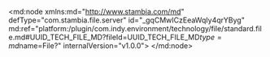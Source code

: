 <?xml version="1.0" encoding="UTF-8"?>
<md:node xmlns:md="http://www.stambia.com/md" defType="com.stambia.file.server" id="_gqCMwICzEeaWqIy4qrYByg" md:ref="platform:/plugin/com.indy.environment/technology/file/standard.file.md#UUID_TECH_FILE_MD?fileId=UUID_TECH_FILE_MD$type=md$name=File?" internalVersion="v1.0.0">
  <node defType="com.stambia.file.directory" id="_gtPRwICzEeaWqIy4qrYByg" name="ActivityGenerator">
    <attribute defType="com.stambia.file.directory.path" id="_gtqvkICzEeaWqIy4qrYByg" value="%{env:workspace_loc}%\Training\Files_Out\ActivityGenerator"/>
    <node defType="com.stambia.file.file" id="_gtr9sICzEeaWqIy4qrYByg" name="flat_file_to_generate">
      <attribute defType="com.stambia.file.file.type" id="_gt9qgICzEeaWqIy4qrYByg" value="DELIMITED"/>
      <attribute defType="com.stambia.file.file.charsetName" id="_gt-4oICzEeaWqIy4qrYByg"/>
      <attribute defType="com.stambia.file.file.lineSeparator" id="_gt-4oYCzEeaWqIy4qrYByg" value="0D0A"/>
      <attribute defType="com.stambia.file.file.fieldSeparator" id="_gt_fsICzEeaWqIy4qrYByg" value="3B"/>
      <attribute defType="com.stambia.file.file.stringDelimiter" id="_gt_fsYCzEeaWqIy4qrYByg" value="22"/>
      <attribute defType="com.stambia.file.file.decimalSeparator" id="_guAGwICzEeaWqIy4qrYByg" value="2E"/>
      <attribute defType="com.stambia.file.file.lineToSkip" id="_guAt0ICzEeaWqIy4qrYByg" value="0"/>
      <attribute defType="com.stambia.file.file.header" id="_guAt0YCzEeaWqIy4qrYByg" value="1"/>
      <attribute defType="com.stambia.file.file.physicalName" id="_mD0U4ICzEeaWqIy4qrYByg" value="flat_file.csv"/>
      <node defType="com.stambia.file.record" id="_z-0QIYCzEeaWqIy4qrYByg" name="FILE_RECORD">
        <node defType="com.stambia.file.field" id="_o_8HwICzEeaWqIy4qrYByg" name="BILL_ID" position="1">
          <attribute defType="com.stambia.file.field.size" id="_o_8HwYCzEeaWqIy4qrYByg" value="12"/>
          <attribute defType="com.stambia.file.field.type" id="_o_8HwoCzEeaWqIy4qrYByg" value="Numeric"/>
          <attribute defType="com.stambia.file.field.physicalName" id="_o_8Hw4CzEeaWqIy4qrYByg" value="BILL_ID"/>
        </node>
        <node defType="com.stambia.file.field" id="_o_8HxICzEeaWqIy4qrYByg" name="ORDER_DATE" position="2">
          <attribute defType="com.stambia.file.field.size" id="_o_8HxYCzEeaWqIy4qrYByg" value="23"/>
          <attribute defType="com.stambia.file.field.type" id="_o_8HxoCzEeaWqIy4qrYByg" value="Timestamp"/>
          <attribute defType="com.stambia.file.field.format" id="_o_8Hx4CzEeaWqIy4qrYByg" value="yyyy-MM-dd HH:mm:ss:SSS"/>
          <attribute defType="com.stambia.file.field.physicalName" id="_o_8HyICzEeaWqIy4qrYByg" value="ORDER_DATE"/>
        </node>
        <node defType="com.stambia.file.field" id="_o_8HyYCzEeaWqIy4qrYByg" name="ORDER_CONFIRMED" position="3">
          <attribute defType="com.stambia.file.field.size" id="_o_8HyoCzEeaWqIy4qrYByg" value="55"/>
          <attribute defType="com.stambia.file.field.type" id="_o_8Hy4CzEeaWqIy4qrYByg" value="String"/>
          <attribute defType="com.stambia.file.field.physicalName" id="_o_8HzICzEeaWqIy4qrYByg" value="ORDER_CONFIRMED"/>
        </node>
        <node defType="com.stambia.file.field" id="_o_8HzYCzEeaWqIy4qrYByg" name="BILL_DATE" position="4">
          <attribute defType="com.stambia.file.field.size" id="_o_8HzoCzEeaWqIy4qrYByg" value="23"/>
          <attribute defType="com.stambia.file.field.type" id="_o_8Hz4CzEeaWqIy4qrYByg" value="Timestamp"/>
          <attribute defType="com.stambia.file.field.format" id="_o_8H0ICzEeaWqIy4qrYByg" value="yyyy-MM-dd HH:mm:ss:SSS"/>
          <attribute defType="com.stambia.file.field.physicalName" id="_o_8H0YCzEeaWqIy4qrYByg" value="BILL_DATE"/>
        </node>
        <node defType="com.stambia.file.field" id="_o_8H0oCzEeaWqIy4qrYByg" name="PAYMENT_RECEIVED" position="5">
          <attribute defType="com.stambia.file.field.size" id="_o_8H04CzEeaWqIy4qrYByg" value="55"/>
          <attribute defType="com.stambia.file.field.type" id="_o_8H1ICzEeaWqIy4qrYByg" value="String"/>
          <attribute defType="com.stambia.file.field.physicalName" id="_o_8H1YCzEeaWqIy4qrYByg" value="PAYMENT_RECEIVED"/>
        </node>
        <node defType="com.stambia.file.field" id="_o_8H1oCzEeaWqIy4qrYByg" name="BILL_AMOUNT" position="6">
          <attribute defType="com.stambia.file.field.size" id="_o_8H14CzEeaWqIy4qrYByg" value="57"/>
          <attribute defType="com.stambia.file.field.type" id="_o_8H2ICzEeaWqIy4qrYByg" value="String"/>
          <attribute defType="com.stambia.file.field.physicalName" id="_o_8H2YCzEeaWqIy4qrYByg" value="BILL_AMOUNT"/>
        </node>
        <node defType="com.stambia.file.field" id="_o_8H2oCzEeaWqIy4qrYByg" name="DISCOUNT_PERCENTAGE" position="7">
          <attribute defType="com.stambia.file.field.size" id="_o_8H24CzEeaWqIy4qrYByg" value="55"/>
          <attribute defType="com.stambia.file.field.type" id="_o_8H3ICzEeaWqIy4qrYByg" value="String"/>
          <attribute defType="com.stambia.file.field.physicalName" id="_o_8H3YCzEeaWqIy4qrYByg" value="DISCOUNT_PERCENTAGE"/>
        </node>
        <node defType="com.stambia.file.field" id="_o_8H3oCzEeaWqIy4qrYByg" name="PRODUCT_QUANTITY" position="8">
          <attribute defType="com.stambia.file.field.size" id="_o_8H34CzEeaWqIy4qrYByg" value="12"/>
          <attribute defType="com.stambia.file.field.type" id="_o_8H4ICzEeaWqIy4qrYByg" value="Numeric"/>
          <attribute defType="com.stambia.file.field.physicalName" id="_o_8H4YCzEeaWqIy4qrYByg" value="PRODUCT_QUANTITY"/>
        </node>
        <node defType="com.stambia.file.field" id="_o_8H4oCzEeaWqIy4qrYByg" name="PRODUCT_COLOR" position="9">
          <attribute defType="com.stambia.file.field.size" id="_o_8H44CzEeaWqIy4qrYByg" value="56"/>
          <attribute defType="com.stambia.file.field.type" id="_o_8H5ICzEeaWqIy4qrYByg" value="String"/>
          <attribute defType="com.stambia.file.field.physicalName" id="_o_8H5YCzEeaWqIy4qrYByg" value="PRODUCT_COLOR"/>
        </node>
        <node defType="com.stambia.file.field" id="_o_8H5oCzEeaWqIy4qrYByg" name="CUSTOMER_ID" position="10">
          <attribute defType="com.stambia.file.field.size" id="_o_8H54CzEeaWqIy4qrYByg" value="12"/>
          <attribute defType="com.stambia.file.field.type" id="_o_8H6ICzEeaWqIy4qrYByg" value="Numeric"/>
          <attribute defType="com.stambia.file.field.physicalName" id="_o_8H6YCzEeaWqIy4qrYByg" value="CUSTOMER_ID"/>
        </node>
        <node defType="com.stambia.file.field" id="_o_8H6oCzEeaWqIy4qrYByg" name="PRODUCT_ID" position="11">
          <attribute defType="com.stambia.file.field.size" id="_o_8H64CzEeaWqIy4qrYByg" value="12"/>
          <attribute defType="com.stambia.file.field.type" id="_o_8H7ICzEeaWqIy4qrYByg" value="Numeric"/>
          <attribute defType="com.stambia.file.field.physicalName" id="_o_8H7YCzEeaWqIy4qrYByg" value="PRODUCT_ID"/>
        </node>
        <node defType="com.stambia.file.field" id="_o_8H7oCzEeaWqIy4qrYByg" name="GET_DISCOUNT" position="12">
          <attribute defType="com.stambia.file.field.size" id="_o_8H74CzEeaWqIy4qrYByg" value="55"/>
          <attribute defType="com.stambia.file.field.type" id="_o_8H8ICzEeaWqIy4qrYByg" value="String"/>
          <attribute defType="com.stambia.file.field.physicalName" id="_o_8H8YCzEeaWqIy4qrYByg" value="GET_DISCOUNT"/>
        </node>
        <node defType="com.stambia.file.field" id="_o_8H8oCzEeaWqIy4qrYByg" name="CITY_ID" position="13">
          <attribute defType="com.stambia.file.field.size" id="_o_8H84CzEeaWqIy4qrYByg" value="12"/>
          <attribute defType="com.stambia.file.field.type" id="_o_8H9ICzEeaWqIy4qrYByg" value="Numeric"/>
          <attribute defType="com.stambia.file.field.physicalName" id="_o_8H9YCzEeaWqIy4qrYByg" value="CITY_ID"/>
        </node>
        <node defType="com.stambia.file.field" id="_o_8H9oCzEeaWqIy4qrYByg" name="COUNTRY_ID" position="14">
          <attribute defType="com.stambia.file.field.size" id="_o_8H94CzEeaWqIy4qrYByg" value="12"/>
          <attribute defType="com.stambia.file.field.type" id="_o_8H-ICzEeaWqIy4qrYByg" value="Numeric"/>
          <attribute defType="com.stambia.file.field.physicalName" id="_o_8H-YCzEeaWqIy4qrYByg" value="COUNTRY_ID"/>
        </node>
        <node defType="com.stambia.file.field" id="_o_8H-oCzEeaWqIy4qrYByg" name="REQUIRED_CHANGE" position="15">
          <attribute defType="com.stambia.file.field.size" id="_o_8H-4CzEeaWqIy4qrYByg" value="82"/>
          <attribute defType="com.stambia.file.field.type" id="_o_8H_ICzEeaWqIy4qrYByg" value="String"/>
          <attribute defType="com.stambia.file.field.physicalName" id="_o_8H_YCzEeaWqIy4qrYByg" value="REQUIRED_CHANGE"/>
        </node>
        <node defType="com.stambia.file.field" id="_o_8H_oCzEeaWqIy4qrYByg" name="FRENCH_COMMENT" position="16">
          <attribute defType="com.stambia.file.field.size" id="_o_8H_4CzEeaWqIy4qrYByg" value="272"/>
          <attribute defType="com.stambia.file.field.type" id="_o_8IAICzEeaWqIy4qrYByg" value="String"/>
          <attribute defType="com.stambia.file.field.physicalName" id="_o_8IAYCzEeaWqIy4qrYByg" value="FRENCH_COMMENT"/>
        </node>
        <node defType="com.stambia.file.field" id="_FWgGsIFOEean7JATlUQCiw" name="PRODUCT_PACKAGING" position="17">
          <attribute defType="com.stambia.file.field.size" id="_JGIaIIFOEean7JATlUQCiw" value="20"/>
          <attribute defType="com.stambia.file.field.physicalName" id="_J0cRoIFOEean7JATlUQCiw" value="PRODUCT_PACKAGING"/>
          <attribute defType="com.stambia.file.field.type" id="_KK638IFOEean7JATlUQCiw" value="String"/>
        </node>
        <node defType="com.stambia.file.field" id="_Mc794IFOEean7JATlUQCiw" name="PRODUCT_DELIVERY_EMERGENCY_LEVEL" position="18">
          <attribute defType="com.stambia.file.field.physicalName" id="_P3s0kIFOEean7JATlUQCiw" value="PRODUCT_DELIVERY_EMERGENCY_LEVEL"/>
          <attribute defType="com.stambia.file.field.size" id="_QRQkEIFOEean7JATlUQCiw" value="20"/>
          <attribute defType="com.stambia.file.field.type" id="_QhVncIFOEean7JATlUQCiw" value="String"/>
        </node>
      </node>
    </node>
  </node>
</md:node>